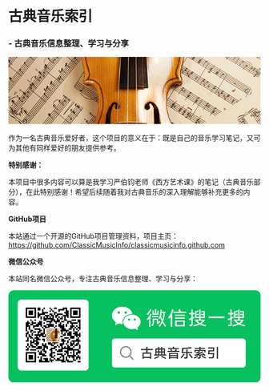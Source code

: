 # 古典音乐索引

### - 古典音乐信息整理、学习与分享

![古典音乐索引](amWiki/images/logo.png "古典音乐信息整理、学习与分享")

作为一名古典音乐爱好者，这个项目的意义在于：既是自己的音乐学习笔记，又可为其他有同样爱好的朋友提供参考。

**特别感谢：**

本项目中很多内容可以算是我学习严伯钧老师《西方艺术课》的笔记（古典音乐部分），在此特别感谢！希望后续随着我对古典音乐的深入理解能够补充更多的内容。

**GitHub项目**

本站通过一个开源的GitHub项目管理资料，项目主页：https://github.com/ClassicMusicInfo/classicmusicinfo.github.com

**微信公众号**

本站同名微信公众号，专注古典音乐信息整理、学习与分享：

![微信公众号](amWiki/images/weixin.png "古典音乐索引")